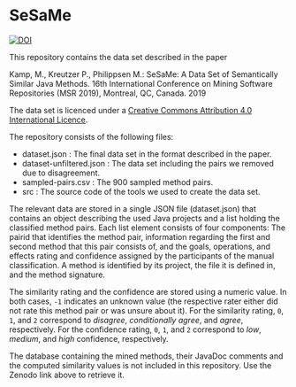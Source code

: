 # SeSaMe

[![DOI](https://zenodo.org/badge/DOI/10.5281/zenodo.2558378.svg)](https://doi.org/10.5281/zenodo.2558378)

This repository contains the data set described in the paper

Kamp, M., Kreutzer P., Philippsen M.: SeSaMe: A Data Set of Semantically
Similar Java Methods. 16th International Conference on Mining Software
Repositories (MSR 2019), Montreal, QC, Canada. 2019

The data set is licenced under a [Creative Commons Attribution 4.0
International Licence](http://creativecommons.org/licenses/by/4.0/).

The repository consists of the following files:

* dataset.json : The final data set in the format described in the paper.
* dataset-unfiltered.json : The data set including the pairs we removed due to disagreement.
* sampled-pairs.csv : The 900 sampled method pairs.
* src : The source code of the tools we used to create the data set.

The relevant data are stored in a single JSON file (dataset.json) that contains
an object describing the used Java projects and a list holding the classified
method pairs. Each list element consists of four components: The pairid that
identifies the method pair, information regarding the first and second method
that this pair consists of, and the goals, operations, and effects rating and
confidence assigned by the participants of the manual classification. A method
is identified by its project, the file it is defined in, and the method
signature.

The similarity rating and the confidence are stored using a numeric value. In
both cases, `-1` indicates an unknown value (the respective rater either did
not rate this method pair or was unsure about it). For the similarity rating,
`0`, `1`, and `2` correspond to *disagree*, *conditionally agree*, and *agree*,
respectively. For the confidence rating, `0`, `1`, and `2` correspond to *low*,
*medium*, and *high* confidence, respectively.

The database containing the mined methods, their JavaDoc comments and the
computed similarity values is not included in this repository. Use the Zenodo
link above to retrieve it.
